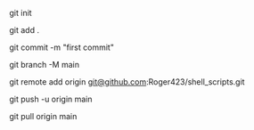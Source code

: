 git init

git add .

git commit -m "first commit"

git branch -M main

git remote add origin git@github.com:Roger423/shell_scripts.git

git push -u origin main

git pull origin main

